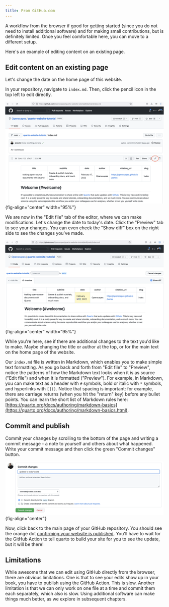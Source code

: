 ```yaml
---
title: From GitHub.com
---
```


A workflow from the browser if good for getting started (since you do not need to install additional software) and for making small contributions, but is definitely limited. Once you feel comfortable here, you can move to a different setup.

Here's an example of editing content on an existing page.

## Edit content on an existing page

Let's change the date on the home page of this website.

In your repository, navigate to `index.md`. Then, click the pencil icon in the top left to edit directly.

![](images/github-edit-index.png){fig-align="center" width="95%"}

We are now in the "Edit file" tab of the editor, where we can make modifications. Let's change the date to today's date. Click the "Preview" tab to see your changes. You can even check the "Show diff" box on the right side to see the changes you've made.

![](images/github-preview-show-diff.png){fig-align="center" width="95%"}

While you're here, see if there are additional changes to the text you'd like to make. Maybe changing the title or author at the top, or for the main text on the home page of the website.

Our `index.md` file is written in Markdown, which enables you to make simple text formatting. As you go back and forth from "Edit file" to "Preview", notice the patterns of how the Markdown text looks when it is as source ("Edit file") and when it is formatted ("Preview"). For example, in Markdown, you can make text as a header with `#` symbols, bold or italic with `*` symbols, and hyperlinks with `[]()`. Notice that spacing is important: for example, there are carriage returns (when you hit the "return" key) before any bullet points. You can learn the short list of Markdown rules here: [https://quarto.org/docs/authoring/markdown-basics](https://quarto.org/docs/authoring/markdown-basics.html).

## Commit and publish

Commit your changes by scrolling to the bottom of the page and writing a commit message - a note to yourself and others about what happened. Write your commit message and then click the green "Commit changes" button.

![](images/github-commit.png){fig-align="center"}

Now, click back to the main page of your GitHub repository. You should see the orange dot [confirming your website is published](first-observations.md#confirm). You'll have to wait for the GitHub Action to tell quarto to build your site for you to see the update, but it will be there!

## Limitations

While awesome that we can edit using GitHub directly from the browser, there are obvious limitations. One is that to see your edits show up in your book, you have to publish using the GitHub Action. This is slow. Another limitation is that we can only work on one file at a time and commit them each separately, which also is slow. Using additional software can make things much better, as we explore in subsequent chapters.
